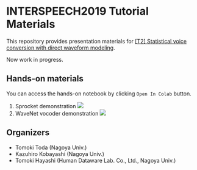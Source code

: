 # INTERSPEECH2019 Tutorial Materials

This repository provides presentation materials for [[T2] Statistical voice conversion with direct waveform modeling](https://www.interspeech2019.org/program/tutorials/).

Now work in progress.

## Hands-on materials

You can access the hands-on notebook by clicking `Open In Colab` button.

1. Sprocket demonstration <a href="https://colab.research.google.com/github/kan-bayashi/INTERSPEECH19_TUTORIAL/blob/master/notebooks/sprocket/sprocket.ipynb" target="_blank"><img src ="https://colab.research.google.com/assets/colab-badge.svg"></a>
2. WaveNet vocoder demonstration <a href="https://colab.research.google.com/github/kan-bayashi/INTERSPEECH19_TUTORIAL/blob/master/notebooks/wavenet_vocoder/wavenet_vocoder.ipynb" target="_blank"><img src ="https://colab.research.google.com/assets/colab-badge.svg"></a>

## Organizers

- Tomoki Toda (Nagoya Univ.)
- Kazuhiro Kobayashi (Nagoya Univ.)
- Tomoki Hayashi (Human Dataware Lab. Co., Ltd., Nagoya Univ.)
